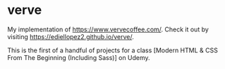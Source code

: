 # verve
My implementation of https://www.vervecoffee.com/.
Check it out by visiting https://ediellopez2.github.io/verve/.

This is the first of a handful of projects for a class [Modern HTML & CSS From The Beginning (Including Sass)] on Udemy. 
